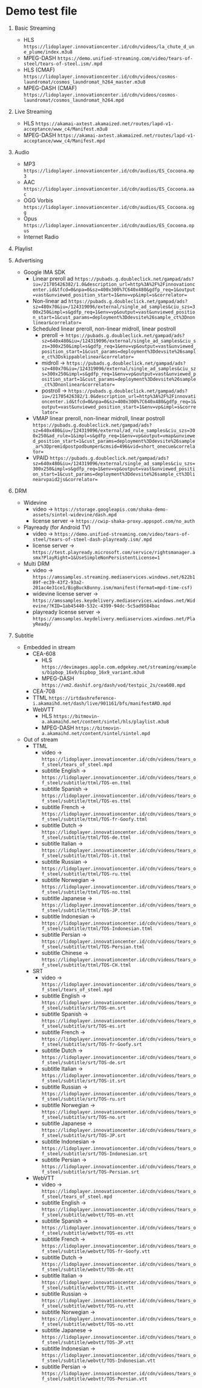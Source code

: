 # Demo test file

1. Basic Streaming
   - HLS
     ```https://lidoplayer.innovationcenter.id/cdn/videos/la_chute_d_une_plume/index.m3u8```
   - MPEG-DASH
     ```https://demo.unified-streaming.com/video/tears-of-steel/tears-of-steel.ism/.mpd```
   - HLS (CMAF)
     ```https://lidoplayer.innovationcenter.id/cdn/videos/cosmos-laundromat/cosmos_laundromat_h264_master.m3u8```
   - MPEG-DASH (CMAF)
     ```https://lidoplayer.innovationcenter.id/cdn/videos/cosmos-laundromat/cosmos_laundromat_h264.mpd```
2. Live Streaming
   - HLS
     ```https://akamai-axtest.akamaized.net/routes/lapd-v1-acceptance/www_c4/Manifest.m3u8```
   - MPEG-DASH
     ```https://akamai-axtest.akamaized.net/routes/lapd-v1-acceptance/www_c4/Manifest.mpd```
3. Audio
   - MP3
     ```https://lidoplayer.innovationcenter.id/cdn/audios/ES_Cocoona.mp3```
   - AAC
     ```https://lidoplayer.innovationcenter.id/cdn/audios/ES_Cocoona.aac```
   - OGG Vorbis
     ```https://lidoplayer.innovationcenter.id/cdn/audios/ES_Cocoona.ogg```
   - Opus
     ```https://lidoplayer.innovationcenter.id/cdn/audios/ES_Cocoona.opus```
   - Internet Radio
     
4. Playlist
5. Advertising
   - Google IMA SDK
     - Linear preroll ad
       ```https://pubads.g.doubleclick.net/gampad/ads?iu=/21705426382/1.0&description_url=http%3A%2F%2Finnovationcenter.id&tfcd=0&npa=0&sz=400x300%7C640x480&gdfp_req=1&output=vast&unviewed_position_start=1&env=vp&impl=s&correlator=```
     - Non-linear ad
       ```https://pubads.g.doubleclick.net/gampad/ads?sz=480x70&iu=/124319096/external/single_ad_samples&ciu_szs=300x250&impl=s&gdfp_req=1&env=vp&output=vast&unviewed_position_start=1&cust_params=deployment%3Ddevsite%26sample_ct%3Dnonlinear&correlator=```
     - Scheduled linear preroll, non-linear midroll, linear postroll
       - preroll -> ```https://pubads.g.doubleclick.net/gampad/ads?sz=640x480&iu=/124319096/external/single_ad_samples&ciu_szs=300x250&impl=s&gdfp_req=1&env=vp&output=vast&unviewed_position_start=1&cust_params=deployment%3Ddevsite%26sample_ct%3Dskippablelinear&correlator=```
       - midroll -> ```https://pubads.g.doubleclick.net/gampad/ads?sz=480x70&iu=/124319096/external/single_ad_samples&ciu_szs=300x250&impl=s&gdfp_req=1&env=vp&output=vast&unviewed_position_start=1&cust_params=deployment%3Ddevsite%26sample_ct%3Dnonlinear&correlator=```
       - postroll -> ```https://pubads.g.doubleclick.net/gampad/ads?iu=/21705426382/1.0&description_url=http%3A%2F%2Finnovationcenter.id&tfcd=0&npa=0&sz=400x300%7C640x480&gdfp_req=1&output=vast&unviewed_position_start=1&env=vp&impl=s&correlator=```
     - VMAP linear preroll, non-linear midroll, linear postroll
       ```https://pubads.g.doubleclick.net/gampad/ads?sz=640x480&iu=/124319096/external/ad_rule_samples&ciu_szs=300x250&ad_rule=1&impl=s&gdfp_req=1&env=vp&output=vmap&unviewed_position_start=1&cust_params=deployment%3Ddevsite%26sample_ar%3Dpremidpostpodbumper&cmsid=496&vid=short_onecue&correlator=```
     - VPAID
       ```https://pubads.g.doubleclick.net/gampad/ads?sz=640x480&iu=/124319096/external/single_ad_samples&ciu_szs=300x250&impl=s&gdfp_req=1&env=vp&output=vast&unviewed_position_start=1&cust_params=deployment%3Ddevsite%26sample_ct%3Dlinearvpaid2js&correlator=```
6. DRM
   - Widevine
     - video -> ```https://storage.googleapis.com/shaka-demo-assets/sintel-widevine/dash.mpd```
     - license server -> ```https://cwip-shaka-proxy.appspot.com/no_auth```
   - Playready (for Android TV)
     - video -> ```https://demo.unified-streaming.com/video/tears-of-steel/tears-of-steel-dash-playready.ism/.mpd```
     - license server -> ```https://test.playready.microsoft.com/service/rightsmanager.asmx?PlayRight=1&UseSimpleNonPersistentLicense=1```
   - Multi DRM
     - video -> ```https://amssamples.streaming.mediaservices.windows.net/622b189f-ec39-43f2-93a2-201ac4e31ce1/BigBuckBunny.ism/manifest(format=mpd-time-csf)```
     - widevine license server -> ```https://amssamples.keydelivery.mediaservices.windows.net/Widevine/?KID=1ab45440-532c-4399-94dc-5c5ad9584bac```
     - playready license server -> ```https://amssamples.keydelivery.mediaservices.windows.net/PlayReady/```
7. Subtitle
   - Embedded in stream
     - CEA-608
       - HLS
         ```https://devimages.apple.com.edgekey.net/streaming/examples/bipbop_16x9/bipbop_16x9_variant.m3u8```
       - MPEG-DASH
         ```https://vm2.dashif.org/dash/vod/testpic_2s/cea608.mpd```
     - CEA-708
     - TTML
       ```https://irtdashreference-i.akamaihd.net/dash/live/901161/bfs/manifestARD.mpd```
     - WebVTT
       - HLS
         ```https://bitmovin-a.akamaihd.net/content/sintel/hls/playlist.m3u8```
       - MPEG-DASH
         ```https://bitmovin-a.akamaihd.net/content/sintel/sintel.mpd```
   - Out of stream
     - TTML
       - video -> ```https://lidoplayer.innovationcenter.id/cdn/videos/tears_of_steel/tears_of_steel.mpd```
       - subtitle English -> ```https://lidoplayer.innovationcenter.id/cdn/videos/tears_of_steel/subtitle/ttml/TOS-en.ttml```
       - subtitle Spanish -> ```https://lidoplayer.innovationcenter.id/cdn/videos/tears_of_steel/subtitle/ttml/TOS-es.ttml```
       - subtitle French -> ```https://lidoplayer.innovationcenter.id/cdn/videos/tears_of_steel/subtitle/ttml/TOS-fr-Goofy.ttml```
       - subtitle Dutch -> ```https://lidoplayer.innovationcenter.id/cdn/videos/tears_of_steel/subtitle/ttml/TOS-de.ttml```
       - subtitle Italian -> ```https://lidoplayer.innovationcenter.id/cdn/videos/tears_of_steel/subtitle/ttml/TOS-it.ttml```
       - subtitle Russian -> ```https://lidoplayer.innovationcenter.id/cdn/videos/tears_of_steel/subtitle/ttml/TOS-ru.ttml```
       - subtitle Norwegian -> ```https://lidoplayer.innovationcenter.id/cdn/videos/tears_of_steel/subtitle/ttml/TOS-no.ttml```
       - subtitle Japanese -> ```https://lidoplayer.innovationcenter.id/cdn/videos/tears_of_steel/subtitle/ttml/TOS-JP.ttml```
       - subtitle Indonesian -> ```https://lidoplayer.innovationcenter.id/cdn/videos/tears_of_steel/subtitle/ttml/TOS-Indonesian.ttml```
       - subtitle Persian -> ```https://lidoplayer.innovationcenter.id/cdn/videos/tears_of_steel/subtitle/ttml/TOS-Persian.ttml```
       - subtitle Chinese -> ```https://lidoplayer.innovationcenter.id/cdn/videos/tears_of_steel/subtitle/ttml/TOS-CH.ttml```
     - SRT
       - video -> ```https://lidoplayer.innovationcenter.id/cdn/videos/tears_of_steel/tears_of_steel.mpd```
       - subtitle English -> ```https://lidoplayer.innovationcenter.id/cdn/videos/tears_of_steel/subtitle/srt/TOS-en.srt```
       - subtitle Spanish -> ```https://lidoplayer.innovationcenter.id/cdn/videos/tears_of_steel/subtitle/srt/TOS-es.srt```
       - subtitle French -> ```https://lidoplayer.innovationcenter.id/cdn/videos/tears_of_steel/subtitle/srt/TOS-fr-Goofy.srt```
       - subtitle Dutch -> ```https://lidoplayer.innovationcenter.id/cdn/videos/tears_of_steel/subtitle/srt/TOS-de.srt```
       - subtitle Italian -> ```https://lidoplayer.innovationcenter.id/cdn/videos/tears_of_steel/subtitle/srt/TOS-it.srt```
       - subtitle Russian -> ```https://lidoplayer.innovationcenter.id/cdn/videos/tears_of_steel/subtitle/srt/TOS-ru.srt```
       - subtitle Norwegian -> ```https://lidoplayer.innovationcenter.id/cdn/videos/tears_of_steel/subtitle/srt/TOS-no.srt```
       - subtitle Japanese -> ```https://lidoplayer.innovationcenter.id/cdn/videos/tears_of_steel/subtitle/srt/TOS-JP.srt```
       - subtitle Indonesian -> ```https://lidoplayer.innovationcenter.id/cdn/videos/tears_of_steel/subtitle/srt/TOS-Indonesian.srt```
       - subtitle Persian -> ```https://lidoplayer.innovationcenter.id/cdn/videos/tears_of_steel/subtitle/srt/TOS-Persian.srt```
     - WebVTT
       - video -> ```https://lidoplayer.innovationcenter.id/cdn/videos/tears_of_steel/tears_of_steel.mpd```
       - subtitle English -> ```https://lidoplayer.innovationcenter.id/cdn/videos/tears_of_steel/subtitle/webvtt/TOS-en.vtt```
       - subtitle Spanish -> ```https://lidoplayer.innovationcenter.id/cdn/videos/tears_of_steel/subtitle/webvtt/TOS-es.vtt```
       - subtitle French -> ```https://lidoplayer.innovationcenter.id/cdn/videos/tears_of_steel/subtitle/webvtt/TOS-fr-Goofy.vtt```
       - subtitle Dutch -> ```https://lidoplayer.innovationcenter.id/cdn/videos/tears_of_steel/subtitle/webvtt/TOS-de.vtt```
       - subtitle Italian -> ```https://lidoplayer.innovationcenter.id/cdn/videos/tears_of_steel/subtitle/webvtt/TOS-it.vtt```
       - subtitle Russian -> ```https://lidoplayer.innovationcenter.id/cdn/videos/tears_of_steel/subtitle/webvtt/TOS-ru.vtt```
       - subtitle Norwegian -> ```https://lidoplayer.innovationcenter.id/cdn/videos/tears_of_steel/subtitle/webvtt/TOS-no.vtt```
       - subtitle Japanese -> ```https://lidoplayer.innovationcenter.id/cdn/videos/tears_of_steel/subtitle/webvtt/TOS-JP.vtt```
       - subtitle Indonesian -> ```https://lidoplayer.innovationcenter.id/cdn/videos/tears_of_steel/subtitle/webvtt/TOS-Indonesian.vtt```
       - subtitle Persian -> ```https://lidoplayer.innovationcenter.id/cdn/videos/tears_of_steel/subtitle/webvtt/TOS-Persian.vtt```
